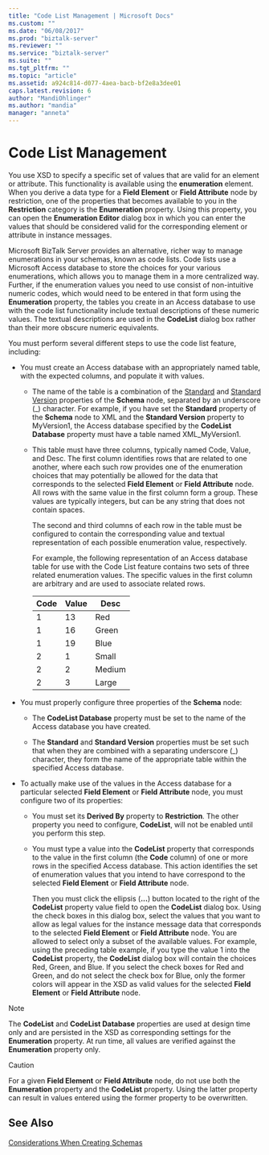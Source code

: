 ```yaml
---
title: "Code List Management | Microsoft Docs"
ms.custom: ""
ms.date: "06/08/2017"
ms.prod: "biztalk-server"
ms.reviewer: ""
ms.service: "biztalk-server"
ms.suite: ""
ms.tgt_pltfrm: ""
ms.topic: "article"
ms.assetid: a924c814-d077-4aea-bacb-bf2e8a3dee01
caps.latest.revision: 6
author: "MandiOhlinger"
ms.author: "mandia"
manager: "anneta"
---
```

# Code List Management
You use XSD to specify a specific set of values that are valid for an element or attribute. This functionality is available using the **enumeration** element. When you derive a data type for a **Field Element** or **Field Attribute** node by restriction, one of the properties that becomes available to you in the **Restriction** category is the **Enumeration** property. Using this property, you can open the **Enumeration Editor** dialog box in which you can enter the values that should be considered valid for the corresponding element or attribute in instance messages.  
  
 Microsoft BizTalk Server provides an alternative, richer way to manage enumerations in your schemas, known as code lists. Code lists use a Microsoft Access database to store the choices for your various enumerations, which allows you to manage them in a more centralized way. Further, if the enumeration values you need to use consist of non-intuitive numeric codes, which would need to be entered in that form using the **Enumeration** property, the tables you create in an Access database to use with the code list functionality include textual descriptions of these numeric values. The textual descriptions are used in the **CodeList** dialog box rather than their more obscure numeric equivalents.  
  
 You must perform several different steps to use the code list feature, including:  
  
-   You must create an Access database with an appropriately named table, with the expected columns, and populate it with values.  
  
    -   The name of the table is a combination of the [Standard](../core/standard-node-property-of-all-schemas.md) and [Standard Version](../core/standard-version-node-property-of-all-schemas.md) properties of the **Schema** node, separated by an underscore (_) character. For example, if you have set the **Standard** property of the **Schema** node to XML and the **Standard Version** property to MyVersion1, the Access database specified by the **CodeList Database** property must have a table named XML_MyVersion1.  
  
    -   This table must have three columns, typically named Code, Value, and Desc. The first column identifies rows that are related to one another, where each such row provides one of the enumeration choices that may potentially be allowed for the data that corresponds to the selected **Field Element** or **Field Attribute** node. All rows with the same value in the first column form a group. These values are typically integers, but can be any string that does not contain spaces.  
  
         The second and third columns of each row in the table must be configured to contain the corresponding value and textual representation of each possible enumeration value, respectively.  
  
         For example, the following representation of an Access database table for use with the Code List feature contains two sets of three related enumeration values. The specific values in the first column are arbitrary and are used to associate related rows.  
  
        |Code|Value|Desc|  
        |----------|-----------|----------|  
        |1|13|Red|  
        |1|16|Green|  
        |1|19|Blue|  
        |2|1|Small|  
        |2|2|Medium|  
        |2|3|Large|  
  
-   You must properly configure three properties of the **Schema** node:  
  
    -   The **CodeList Database** property must be set to the name of the Access database you have created.  
  
    -   The **Standard** and **Standard Version** properties must be set such that when they are combined with a separating underscore (_) character, they form the name of the appropriate table within the specified Access database.  
  
-   To actually make use of the values in the Access database for a particular selected **Field Element** or **Field Attribute** node, you must configure two of its properties:  
  
    -   You must set its **Derived By** property to **Restriction**. The other property you need to configure, **CodeList**, will not be enabled until you perform this step.  
  
    -   You must type a value into the **CodeList** property that corresponds to the value in the first column (the **Code** column) of one or more rows in the specified Access database. This action identifies the set of enumeration values that you intend to have correspond to the selected **Field Element** or **Field Attribute** node.  
  
         Then you must click the ellipsis (**...**) button located to the right of the **CodeList** property value field to open the **CodeList** dialog box. Using the check boxes in this dialog box, select the values that you want to allow as legal values for the instance message data that corresponds to the selected **Field Element** or **Field Attribute** node. You are allowed to select only a subset of the available values. For example, using the preceding table example, if you type the value 1 into the **CodeList** property, the **CodeList** dialog box will contain the choices Red, Green, and Blue. If you select the check boxes for Red and Green, and do not select the check box for Blue, only the former colors will appear in the XSD as valid values for the selected **Field Element** or **Field Attribute** node.  
  
> [!NOTE]
>  The **CodeList** and **CodeList Database** properties are used at design time only and are persisted in the XSD as corresponding settings for the **Enumeration** property. At run time, all values are verified against the **Enumeration** property only.  
  
> [!CAUTION]
>  For a given **Field Element** or **Field Attribute** node, do not use both the **Enumeration** property and the **CodeList** property. Using the latter property can result in values entered using the former property to be overwritten.  
  
## See Also  
 [Considerations When Creating Schemas](../core/considerations-when-creating-schemas.md)